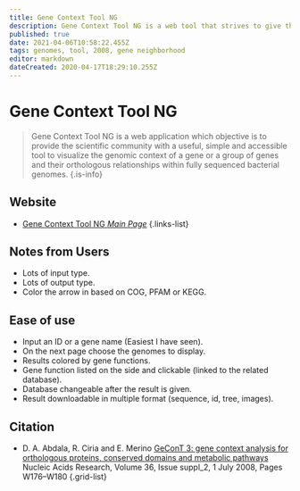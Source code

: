```yaml
---
title: Gene Context Tool NG
description: Gene Context Tool NG is a web tool that strives to give the scientific community a useful and accessible tool to visualize the genomic context of a gene or a group of genes and their orthologous relationships within fully sequenced bacterial genomes.
published: true
date: 2021-04-06T10:58:22.455Z
tags: genomes, tool, 2008, gene neighborhood
editor: markdown
dateCreated: 2020-04-17T18:29:10.255Z
---
```


# Gene Context Tool NG

> Gene Context Tool NG is a web application which objective is to provide the scientific community with a useful, simple and accessible tool to visualize the genomic context of a gene or a group of genes and their orthologous relationships within fully sequenced bacterial genomes.
{.is-info}



## Website

- [Gene Context Tool NG *Main Page*](http://biocomputo.ibt.unam.mx:8080/GeConT/)
{.links-list}

## Notes from Users
- Lots of input type.
- Lots of output type.
- Color the arrow in based on COG, PFAM or KEGG.

## Ease of use
- Input an ID or a gene name (Easiest I have seen).
- On the next page choose the genomes to display.
- Results colored by gene functions.
- Gene function listed on the side and clickable (linked to the related database).
- Database changeable after the result is given.
- Result downloadable in multiple format (sequence, id, tree, images).

## Citation

- D. A. Abdala, R. Ciria and E. Merino [GeConT 3: gene context analysis for orthologous proteins, conserved domains and metabolic pathways](https://academic.oup.com/nar/article/36/suppl_2/W176/2507119) Nucleic Acids Research, Volume 36, Issue suppl_2, 1 July 2008, Pages W176–W180
{.grid-list}